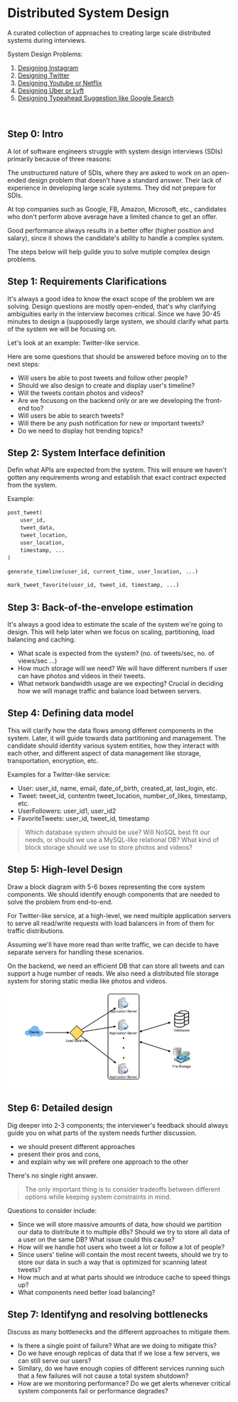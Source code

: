 # Distributed System Design
A curated collection of approaches to creating large scale distributed systems during interviews.

System Design Problems:
1. [Designing Instagram](designing_instagram.md)
2. [Designing Twitter](designing_twitter.md)
3. [Designing Youtube or Netflix](designing_youtube_or_netflix.md)
4. [Designing Uber or Lyft](designing_uber_backend.md)
5. [Designing Typeahead Suggestion like Google Search](designing_typeahead_suggestion.md)

&nbsp;

## Step 0: Intro

A lot of software engineers struggle with system design interviews (SDIs) primarily because of three reasons:

The unstructured nature of SDIs, where they are asked to work on an open-ended design problem that doesn’t have a standard answer.
Their lack of experience in developing large scale systems.
They did not prepare for SDIs.

At top companies such as Google, FB, Amazon, Microsoft, etc., candidates who don't perform above average have a limited chance to get an offer.

Good performance always results in a better offer (higher position and salary), since it shows the candidate's ability to handle a complex system.

The steps below will help guilde you to solve mutiple complex design problems.


## Step 1: Requirements Clarifications
It's always a good idea to know the exact scope of the problem we are solving.
Design questions are mostly open-ended, that's why clarifying ambiguities early in the interview becomes critical. Since we have 30-45 minutes to design a (supposedly large system, we should clarify what parts of the system we will be focusing on.

Let's look at an example: Twitter-like service.

Here are some questions that should be answered before moving on to the next steps:
- Will users be able to post tweets and follow other people?
- Should we also design to create and display user's timeline?
- Will the tweets contain photos and videos?
- Are we focusong on the backend only or are we developing the front-end too?
- Will users be able to search tweets?
- Will there be any push notification for new or important tweets?
- Do we need to display hot trending topics?



## Step 2: System Interface definition
Defin what APIs are expected from the system. This will ensure we haven't gotten any requirements wrong and establish that exact contract expected from the system.

Example:
```python
post_tweet(
    user_id,
    tweet_data,
    tweet_location,
    user_location,
    timestamp, ...
)
```

```python
generate_timeline(user_id, current_time, user_location, ...)
```

```python
mark_tweet_favorite(user_id, tweet_id, timestamp, ...)
```


## Step 3: Back-of-the-envelope estimation
It's always a good idea to estimate the scale of the system we're going to design. This will help later when we focus on scaling, partitioning, load balancing and caching.

- What scale is expected from the system? (no. of tweets/sec, no. of views/sec ...)
- How much storage will we need? We will have different numbers if user can have photos and videos in their tweets.
- What network bandwidth usage are we expecting? Crucial in deciding how we will manage traffic and balance load between servers.


## Step 4: Defining data model
This will clarify how the data flows among different components in the system.
Later, it will guide towards data partitioning and management. The candidate should identity various system entities, how they interact with each other, and different aspect of data management like storage, transportation, encryption, etc.

Examples for a Twitter-like service:
 - User: user_id, name, email, date_of_birth, created_at, last_login, etc.
 - Tweet: tweet_id, contentm tweet_location, number_of_likes, timestamp, etc.
 - UserFollowers: user_id1, user_id2
 - FavoriteTweets: user_id, tweet_id, timestamp

 > Which database system should be use? Will NoSQL best fit our needs, or should we use a MySQL-like relational DB? What kind of block storage should we use to store photos and videos?

 ## Step 5: High-level Design
 Draw a block diagram with 5-6 boxes representing the core system components. We should identify enough components that are needed to solve the problem from end-to-end.

For Twitter-like service, at a high-level, we need multiple application servers to serve all read/write requests with load balancers in from of them for traffic distributions.

Assuming we'll have more read than write traffic, we can decide to have separate servers for handling these scenarios.

On the backend, we need an efficient DB that can store all tweets and can support a huge number of reads. We also need a distributed file storage system for storing static media like photos and videos.

![](images/twitter_like_high_level.png)


## Step 6: Detailed design
Dig deeper into 2-3 components; the interviewer's feedback should always guide you on what parts of the system needs further discussion.
* we should present different approaches
* present their pros and cons,
* and explain why we will prefere one approach to the other

There's no single right answer.

> The only important thing is to consider tradeoffs between different options while keeping system constraints in mind.


Questions to consider include:
- Since we will store massive amounts of data, how should we partition our data to distribute it to multiple dBs? Should we try to store all data of a user on the same DB? What issue could this cause?
- How will we handle hot users who tweet a lot or follow a lot of people?
- Since users' tieline will contain the most recent tweets, should we try to store our data in such a way that is optimized for scanning latest tweets?
- How much and at what parts should we introduce cache to speed things up?
- What components need better load balancing?


## Step 7: Identifyng and resolving bottlenecks
Discuss as many bottlenecks and the different approaches to mitigate them.

- Is there a single point of failure? What are we doing to mitigate this?
- Do we have enough replicas of data that if we lose a few servers, we can still serve our users?
- Similary, do we have enough copies of different services running such that a few failures will not cause a total system shutdown?
- How are we monitoring performance? Do we get alerts whenever critical system components fail or performance degrades?